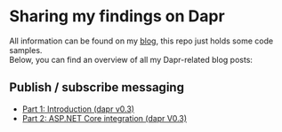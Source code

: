 # Sharing my findings on Dapr

All information can be found on my [blog](https://toonvanhoutte.wordpress.com), this repo just holds some code samples.  
Below, you can find an overview of all my Dapr-related blog posts:

## Publish / subscribe messaging
- [Part 1: Introduction (dapr v0.3)](https://toonvanhoutte.wordpress.com/2019/12/26/exploring-dapr-pub-sub-part-1-introduction/)
- [Part 2: ASP.NET Core integration (dapr V0.3)](https://toonvanhoutte.wordpress.com/2019/12/27/exploring-dapr-pub-sub-part-2-asp-net-core-integration/)
